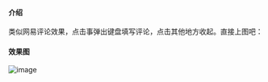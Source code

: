 #### 介绍
类似网易评论效果，点击事弹出键盘填写评论，点击其他地方收起。直接上图吧：

#### 效果图
![image](http://img.blog.csdn.net/20160723161832940?watermark/2/text/aHR0cDovL2Jsb2cuY3Nkbi5uZXQv/font/5a6L5L2T/fontsize/400/fill/I0JBQkFCMA==/dissolve/70/gravity/SouthEast)

